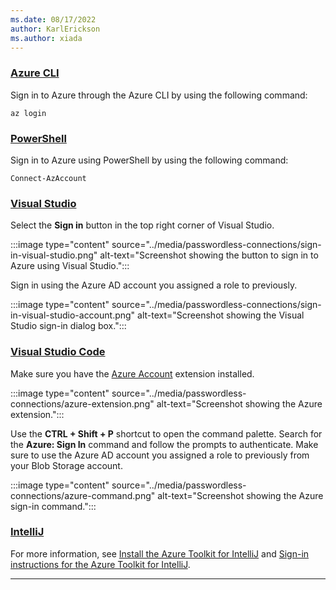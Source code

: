 ```yaml
---
ms.date: 08/17/2022
author: KarlErickson
ms.author: xiada
---
```


### [Azure CLI](#tab/sign-in-azure-cli)

Sign in to Azure through the Azure CLI by using the following command:

```azurecli
az login
```

### [PowerShell](#tab/sign-in-powershell)

Sign in to Azure using PowerShell by using the following command:

```azurepowershell
Connect-AzAccount
```

### [Visual Studio](#tab/sign-in-visual-studio)

Select the **Sign in** button in the top right corner of Visual Studio.

:::image type="content" source="../media/passwordless-connections/sign-in-visual-studio.png" alt-text="Screenshot showing the button to sign in to Azure using Visual Studio.":::

Sign in using the Azure AD account you assigned a role to previously.

:::image type="content" source="../media/passwordless-connections/sign-in-visual-studio-account.png" alt-text="Screenshot showing the Visual Studio sign-in dialog box.":::

### [Visual Studio Code](#tab/sign-in-visual-studio-code)

Make sure you have the [Azure Account](https://marketplace.visualstudio.com/items?itemName=ms-vscode.azure-account) extension installed.

:::image type="content" source="../media/passwordless-connections/azure-extension.png" alt-text="Screenshot showing the Azure extension.":::

Use the **CTRL + Shift + P** shortcut to open the command palette. Search for the **Azure: Sign In** command and follow the prompts to authenticate. Make sure to use the Azure AD account you assigned a role to previously from your Blob Storage account.

:::image type="content" source="../media/passwordless-connections/azure-command.png" alt-text="Screenshot showing the Azure sign-in command.":::

### [IntelliJ](#tab/sign-in-Intellij)

For more information, see [Install the Azure Toolkit for IntelliJ](../../toolkit-for-intellij/install-toolkit.md) and [Sign-in instructions for the Azure Toolkit for IntelliJ](../../toolkit-for-intellij/sign-in-instructions.md).

---
